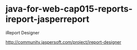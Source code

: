 # java-for-web-cap015-reports-ireport-jasperreport

iReport Designer

http://community.jaspersoft.com/project/ireport-designer